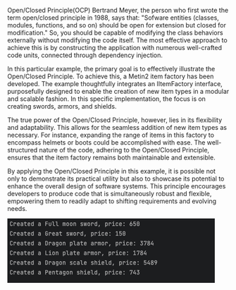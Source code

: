 Open/Closed Principle(OCP)
Bertrand Meyer, the person who first wrote the term open/closed principle in 1988, says that:
"Sofware entities (classes, modules, functions, and so on) should be open for extension but closed for modification."
So, you should be capable of modifying the class behaviors externally without modifying the code itself. The most effective approach to achieve this is by constructing the application with numerous well-crafted code units, connected through dependency injection.

In this particular example, the primary goal is to effectively illustrate the Open/Closed Principle. To achieve this, a Metin2 item factory has been developed. The example thoughtfully integrates an IItemFactory interface, purposefully designed to enable the creation of new item types in a modular and scalable fashion. In this specific implementation, the focus is on creating swords, armors, and shields.

The true power of the Open/Closed Principle, however, lies in its flexibility and adaptability. This allows for the seamless addition of new item types as necessary. For instance, expanding the range of items in this factory to encompass helmets or boots could be accomplished with ease. The well-structured nature of the code, adhering to the Open/Closed Principle, ensures that the item factory remains both maintainable and extensible.

By applying the Open/Closed Principle in this example, it is possible not only to demonstrate its practical utility but also to showcase its potential to enhance the overall design of software systems. This principle encourages developers to produce code that is simultaneously robust and flexible, empowering them to readily adapt to shifting requirements and evolving needs.

![Output](output.png)
